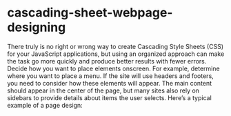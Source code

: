 # cascading-sheet-webpage-designing
There truly is no right or wrong way to create Cascading Style Sheets (CSS) for your JavaScript applications, but using an organized approach can make the task go more quickly and produce better results with fewer errors.
Decide how you want to place elements onscreen. For example, determine where you want to place a menu. If the site will use headers and footers, you need to consider how these elements will appear. The main content should appear in the center of the page, but many sites also rely on sidebars to provide details about items the user selects. Here’s a typical example of a page design:
